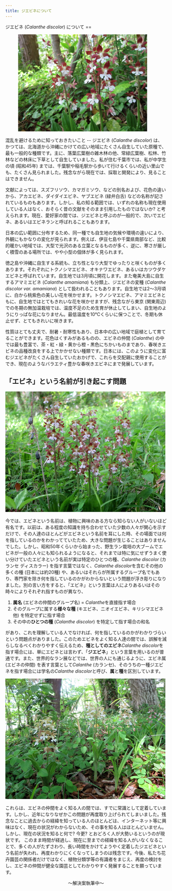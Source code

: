 ```yaml
---
title: ジエビネについて
---
```

<link rel="stylesheet" href="/assets/stylesheets/calanthe.css" />
ジエビネ (<i>Calanthe discolor</i>) について
==
<figure style="width: 80%;">
<img src="/assets/images/JIEBINE_Calanthe_discolor_1.jpg" alt="ジエビネ (Calanthe discolor) - Ranyuen" />
</figure>
混乱を避けるために知っておきたいこと
--
ジエビネ (<i>Calanthe discolor</i>) は、かつては、北海道から沖縄にかけての広い地域にたくさん自生していた原種で、最も一般的な種類です。主に、落葉広葉樹の雑木林の他、常緑広葉樹、松林、竹林などの林床に下草として自生していました。私が住む千葉市では、私が中学生の頃 (昭和45年) までは、千葉駅や稲毛駅から歩いて行けるくらいの近い里山でも、たくさん見られました。残念ながら現在では、採取と開発により、見ることはできません。

文献によっては、スズフリソウ、カマガミソウ、などの別名および、花色の違いから、アカエビネ、ダイダイエビネ、ヤブエビネ (緑弁白舌) などの名称が記されているものもあります。しかし、私の知る範囲では、いずれの名称も現在使用している人はなく、おそらく昔の文献をそのまま引用したものではないか? と考えられます。現在、愛好家の間では、ジエビネと呼ぶのが一般的で、次いでエビネ、あるいはエビネランと呼ばれることもあります。

日本の広い範囲に分布するため、同一種でも自生地の気候や環境の違いにより、外観にもかなりの変化が見られます。例えば、伊豆七島や千葉県南部など、比較的暖かい地域では、大型で光沢のある立葉となるものが多く、逆に、寒さが厳しく積雪のある場所では、やや小型の個体が多く見られます。

徳之島や沖縄に自生する系統も、立ち性となり大型でゆったりと咲くものが多くあります。それぞれにトクノシマエビネ、オキナワエビネ、あるいはカツウダケエビネと呼ばれています。自生地では3月頃に開花します。また奄美大島に自生するアマミエビネ (<i>Calanthe amamiana</i>) も分類上、ジエビネの変種 (<i>Calanthe discolor var. amamiana</i>) として扱われることもあります。自生地では2～3月頃に、白から桃紫色の美しい花を咲かせます。トクノシマエビネ、アマミエビネともに、自生地ではとてもきれいな花を咲かせますが、残念ながら東京 (関東周辺) での冬期の無加温栽培では、温度不足のため生育が休止してしまい、自生地のようにりっぱな花になりません。最低温度を10℃くらいに保つことで、冬期も休止せず、とてもきれいに咲きます。

性質はとても丈夫で、耐暑・耐寒性もあり、日本中の広い地域で庭植として育てることができます。花色はくすみがあるものの、エビネの仲間 (<i>Calanthe</i>) の中では最も豊富で、茶・紅・緑・黄から橙・黒色にちかいものまであり、春咲きエビネの品種改良をする上でかかせない種類です。日本には、このように変化に富むジエビネがたくさん自生していたおかげで、これらを交配親に使用することができ、現在のようなバラエティ豊かな春咲きエビネにまで発展しています。

「エビネ」という名前が引き起こす問題
--
<img src="/assets/images/JIEBINE_Calanthe_discolor_2.jpg" width="500" alt="ジエビネ (Calanthe discolor) - Ranyuen" />

今では、エビネという名前は、植物に興味のある方なら知らない人がいないほど有名です。以前は、ある程度の知識を持ち合わせていた少数の人々が関心を示すだけで、その人達のほとんどがエビネという名前を耳にした時、その場面では何を指しているのかをわかってていたため、大きな問題が生じることはありませんでした。しかし、昭和50年くらいから始まった、野生ラン栽培の大ブームでエビネが一般の人々にも知られるようになると、それまでは特に気にせずうまく使い分けていたエビネという名前が実は特定のひとつの種、<i>Calanthe discolor</i> (カランセ ディスカラー) を指す言葉ではなく、<i>Calanthe discolor</i>を含むその他の多くの種 (日本には約20種) や、あるいはそれらが所属するグループ名でもあり、専門家を除き何を指しているのかがわからないという問題が浮き彫りになりました。別の言い方をすると、「エビネ」という言葉は人によりあるいはその時々によりそれぞれ指すものが異なり、

1. <b>属名</b> (エビネの仲間のグループ名) = <i>Calanthe</i>を直接指す場合
2. そのグループに属する<b>様々な種</b> (キエビネ、ニオイエビネ、キリシマエビネ他) を特定せずに指す場合
3. その中の<b>ひとつの種</b> (<i>Calanthe discolor</i>) を特定して指す場合の和名

があり、これを理解している人でなければ、何を指しているのかがわかりづらいという問題点がありました。このためエビネをよく知る人達の間では、誤解を減らしなるべくわかりやすく伝えるため、<b>種としてのエビネ</b><i>Calanthe discolor</i>を指す場合には、単にエビネとは言わず、「<b>ジエビネ</b>」という言葉を用いるのが普通です。また、世界的なラン展などでは、世界の人にも通じるように、エビネ属 (エビネの仲間) を表す言葉として<i>Calanthe</i> (カランセ)、そのうちの一種ジエビネを指す場合には学名の<i>Calanthe discolor</i>と呼び、<b>属</b>と<b>種</b>を区別しています。

<img src="/assets/images/JIEBINE_Calanthe_discolor_3.jpg" width="500" alt="ジエビネ (Calanthe discolor) - Ranyuen" />

これらは、エビネの仲間をよく知る人の間では、すでに常識として定着しています。しかし、近年になりなぜかこの問題が再度取り上げられてしまいました。残念なことに過去からの経緯を知っている人のほとんどは、インターネット等に興味はなく、現在の状況がわからないため、その事を知る人はほとんどいません。しかし、現在の状況を知ると何で? 今更? とおどろく人が大勢いるというのが現状です。 このまま時間が経過し、現在に至までの経緯を知る人がいなくなることで、多くの人がたずさわり、長い時間をかけてようやく定着したジエビネという名前が失われ、再度わかりにくくなってしまうのは残念です。今後、私たち花卉園芸の関係者だけではなく、植物分類学等の有識者をまじえ、再度の検討をし、エビネの仲間が健全な園芸としてわかりやすく発展することを願っています。

<div style="text-align: center;">～解決案執筆中～</div>
